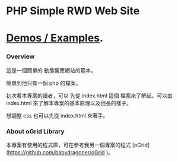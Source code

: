 # PHP Simple RWD Web Site

#  [Demos / Examples](http://o4u.tw).

### Overview 

這是一個簡單的 動態響應網站的範本。

簡單到他只有一個 php 的檔案。

初次看本專案的讀者，可以 先從 index.html 這個 檔案來了解起。可以由 index.html 來了解本專案的基本原理以及他長的樣子。

想調整 css 也可以先從 index.html 來著手。

### About oGrid Library
本專案有使用的程式庫，可在參考我另一個專案的程式 [oGrid] (https://github.com/babydragoner/oGrid )。
